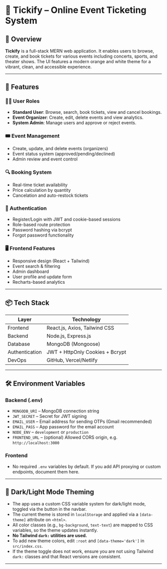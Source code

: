 # 🎫 Tickify – Online Event Ticketing System

## 📌 Overview
**Tickify** is a full-stack MERN web application. It enables users to browse, create, and book tickets for various events including concerts, sports, and theater shows. The UI features a modern orange and white theme for a vibrant, clean, and accessible experience.

---

## 🚀 Features

### 🧑‍💻 User Roles
- **Standard User**: Browse, search, book tickets, view and cancel bookings.
- **Event Organizer**: Create, edit, delete events and view analytics.
- **System Admin**: Manage users and approve or reject events.

### 🎟 Event Management
- Create, update, and delete events (organizers)
- Event status system (approved/pending/declined)
- Admin review and event control

### 🔍 Booking System
- Real-time ticket availability
- Price calculation by quantity
- Cancelation and auto-restock tickets

### 🔐 Authentication
- Register/Login with JWT and cookie-based sessions
- Role-based route protection
- Password hashing via bcrypt
- Forgot password functionality

### 🖥 Frontend Features
- Responsive design (React + Tailwind)
- Event search & filtering
- Admin dashboard
- User profile and update form
- Recharts-based analytics

---

## 📦 Tech Stack

| Layer         | Technology                        |
|---------------|------------------------------------|
| Frontend      | React.js, Axios, Tailwind CSS      |
| Backend       | Node.js, Express.js                |
| Database      | MongoDB (Mongoose)                 |
| Authentication| JWT + HttpOnly Cookies + Bcrypt    |
| DevOps        | GitHub, Vercel/Netlify             |

---

## 🛠 Environment Variables

### Backend (.env)
- `MONGODB_URI` – MongoDB connection string
- `JWT_SECRET` – Secret for JWT signing
- `EMAIL_USER` – Email address for sending OTPs (Gmail recommended)
- `EMAIL_PASS` – App password for the email account
- `NODE_ENV` – `development` or `production`
- `FRONTEND_URL` – (optional) Allowed CORS origin, e.g. `http://localhost:3000`

### Frontend
- No required `.env` variables by default. If you add API proxying or custom endpoints, document them here.

---

## 🎨 Dark/Light Mode Theming

- The app uses a custom CSS variable system for dark/light mode, toggled via the button in the navbar.
- The current theme is stored in `localStorage` and applied via a `[data-theme]` attribute on `<html>`.
- All color classes (e.g., `bg-background`, `text-text`) are mapped to CSS variables, so the theme updates instantly.
- **No Tailwind `dark:` utilities are used.**
- To add new theme colors, edit `:root` and `[data-theme='dark']` in `src/index.css`.
- If the theme toggle does not work, ensure you are not using Tailwind `dark:` classes and that React versions are consistent.

---



